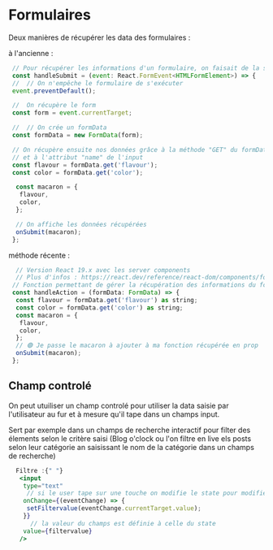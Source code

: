 # Formulaires

Deux manières de récupérer les data des formulaires :

à l'ancienne :

```js
 // Pour récupérer les informations d'un formulaire, on faisait de la sorte
 const handleSubmit = (event: React.FormEvent<HTMLFormElement>) => {
 //  // On n'empêche le formulaire de s'exécuter
 event.preventDefault();

 //  On récupère le form
 const form = event.currentTarget;

 //  // On crée un formData
 const formData = new FormData(form);

 // On récupère ensuite nos données grâce à la méthode "GET" du formData
 // et à l'attribut "name" de l'input
 const flavour = formData.get('flavour');
 const color = formData.get('color');

  const macaron = {
   flavour,
   color,
  };

  // On affiche les données récupérées
  onSubmit(macaron);
 };
```

méthode récente :

```js
  // Version React 19.x avec les server components
  // Plus d'infos : https://react.dev/reference/react-dom/components/form#props
 // Fonction permettant de gérer la récupération des informations du formulaire d'un macaron
 const handleAction = (formData: FormData) => {
  const flavour = formData.get('flavour') as string;
  const color = formData.get('color') as string;
  const macaron = {
   flavour,
   color,
  };
  // 🟢 Je passe le macaron à ajouter à ma fonction récupérée en prop
  onSubmit(macaron);
 };
```

## Champ controlé

On peut utuiliser un champ controlé pour utiliser la data saisie par l'utilisateur au fur et à mesure qu'il tape dans un champs input.

Sert par exemple dans un champs de recherche interactif pour filter  des élements selon le critère saisi (Blog o'clock ou l'on filtre en live els posts selon leur catégorie an saisissant le nom de la catégorie dans un champs de recherche)

```jsx
  Filtre :{" "}
   <input
    type="text"
     // si le user tape sur une touche on modifie le state pour modifier l'affichage
    onChange={(eventChange) => {
     setFiltervalue(eventChange.currentTarget.value);
    }}
      // la valeur du champs est définie à celle du state 
    value={filtervalue}
   />
```

